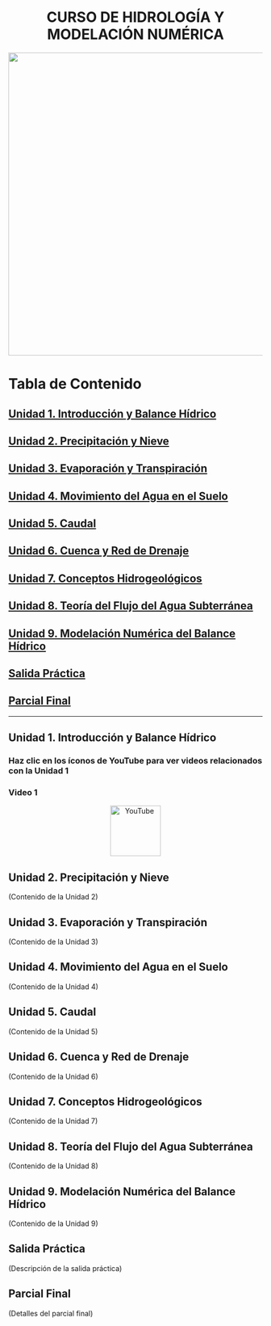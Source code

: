 # <h1 align="center"> CURSO DE HIDROLOGÍA Y MODELACIÓN NUMÉRICA 

<p align="center">
  <img src="https://github.com/user-attachments/assets/1b0b8215-0c1e-45ac-b7fe-c9c98e4efd90" width="600">
</p>


# Tabla de Contenido

## [Unidad 1. Introducción y Balance Hídrico](#unidad-1-introducción-y-balance-hídrico)
## [Unidad 2. Precipitación y Nieve](#unidad-2-precipitación-y-nieve)
## [Unidad 3. Evaporación y Transpiración](#unidad-3-evaporación-y-transpiración)
## [Unidad 4. Movimiento del Agua en el Suelo](#unidad-4-movimiento-del-agua-en-el-suelo)
## [Unidad 5. Caudal](#unidad-5-caudal)
## [Unidad 6. Cuenca y Red de Drenaje](#unidad-6-cuenca-y-red-de-drenaje)
## [Unidad 7. Conceptos Hidrogeológicos](#unidad-7-conceptos-hidrogeológicos)
## [Unidad 8. Teoría del Flujo del Agua Subterránea](#unidad-8-teoría-del-flujo-del-agua-subterránea)
## [Unidad 9. Modelación Numérica del Balance Hídrico](#unidad-9-modelación-numérica-del-balance-hídrico)
## [Salida Práctica](#salida-práctica)
## [Parcial Final](#parcial-final)

---

## Unidad 1. Introducción y Balance Hídrico

### Haz clic en los íconos de YouTube para ver videos relacionados con la Unidad 1
### Video 1
<p align="center">
 <a href="[https://www.youtube.com/watch?v=QEZKxXFp2Uc] target="_blank">
    <img src="https://upload.wikimedia.org/wikipedia/commons/4/42/YouTube_icon_%282013-2017%29.png" alt="YouTube" width="100" />
</a>

## Unidad 2. Precipitación y Nieve
(Contenido de la Unidad 2)

## Unidad 3. Evaporación y Transpiración
(Contenido de la Unidad 3)

## Unidad 4. Movimiento del Agua en el Suelo
(Contenido de la Unidad 4)

## Unidad 5. Caudal
(Contenido de la Unidad 5)

## Unidad 6. Cuenca y Red de Drenaje
(Contenido de la Unidad 6)

## Unidad 7. Conceptos Hidrogeológicos
(Contenido de la Unidad 7)

## Unidad 8. Teoría del Flujo del Agua Subterránea
(Contenido de la Unidad 8)

## Unidad 9. Modelación Numérica del Balance Hídrico
(Contenido de la Unidad 9)

## Salida Práctica
(Descripción de la salida práctica)

## Parcial Final
(Detalles del parcial final)
